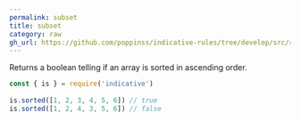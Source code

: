 ```yaml
---
permalink: subset
title: subset
category: raw
gh_url: https://github.com/poppinss/indicative-rules/tree/develop/src/raw/subset.ts
---
```


Returns a boolean telling if an array is sorted in ascending
order.
 
```js
const { is } = require('indicative')
 
is.sorted([1, 2, 3, 4, 5, 6]) // true
is.sorted([1, 2, 4, 3, 5, 6]) // false
```